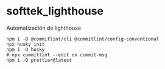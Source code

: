 # softtek_lighthouse

Automatización de lighthouse

```shell
npm i -D @commitlint/cli @commitlint/config-conventional
npx husky init
npm i -D husky
# npx commitlint --edit on commit-msg
npm i -D prettier@latest
```
